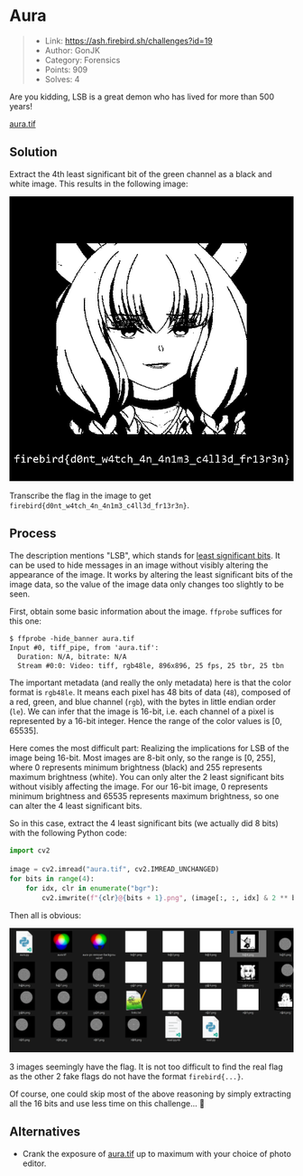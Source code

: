 # Aura

> - Link: https://ash.firebird.sh/challenges?id=19
> - Author: GonJK
> - Category: Forensics
> - Points: 909
> - Solves: 4

Are you kidding, LSB is a great demon who has lived for more than 500 years!

[aura.tif](writeup/aura.tif)

## Solution

Extract the 4th least significant bit of the green channel as a black and white image. This results in the following image:

![The 4th least significant bit of the green channel represented as a black and white image. The image contains an anime girl and the flag.](writeup/g@4.png)

Transcribe the flag in the image to get `firebird{d0nt_w4tch_4n_4n1m3_c4ll3d_fr13r3n}`.

## Process

The description mentions "LSB", which stands for [least significant bits](https://en.wikipedia.org/wiki/Bit_numbering#Least_significant_bit_in_digital_steganography). It can be used to hide messages in an image without visibly altering the appearance of the image. It works by altering the least significant bits of the image data, so the value of the image data only changes too slightly to be seen.

First, obtain some basic information about the image. `ffprobe` suffices for this one:

```shell
$ ffprobe -hide_banner aura.tif
Input #0, tiff_pipe, from 'aura.tif':
  Duration: N/A, bitrate: N/A
  Stream #0:0: Video: tiff, rgb48le, 896x896, 25 fps, 25 tbr, 25 tbn
```

The important metadata (and really the only metadata) here is that the color format is `rgb48le`. It means each pixel has 48 bits of data (`48`), composed of a red, green, and blue channel (`rgb`), with the bytes in little endian order (`le`). We can infer that the image is 16-bit, i.e. each channel of a pixel is represented by a 16-bit integer. Hence the range of the color values is [0, 65535].

Here comes the most difficult part: Realizing the implications for LSB of the image being 16-bit. Most images are 8-bit only, so the range is [0, 255], where 0 represents minimum brightness (black) and 255 represents maximum brightness (white). You can only alter the 2 least significant bits without visibly affecting the image. For our 16-bit image, 0 represents minimum brightness and 65535 represents maximum brightness, so one can alter the 4 least significant bits.

So in this case, extract the 4 least significant bits (we actually did 8 bits) with the following Python code:

```Python
import cv2

image = cv2.imread("aura.tif", cv2.IMREAD_UNCHANGED)
for bits in range(4):
    for idx, clr in enumerate("bgr"):
        cv2.imwrite(f"{clr}@{bits + 1}.png", (image[:, :, idx] & 2 ** bits) * (256 / 2 ** bits))
```

Then all is obvious:

![A screenshot of the file explorer showing the extracted images.](writeup/extracted.png)

3 images seemingly have the flag. It is not too difficult to find the real flag as the other 2 fake flags do not have the format `firebird{...}`.

Of course, one could skip most of the above reasoning by simply extracting all the 16 bits and use less time on this challenge... 🫠

## Alternatives

- Crank the exposure of [aura.tif](writeup/aura.tif) up to maximum with your choice of photo editor.
